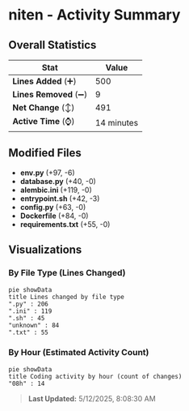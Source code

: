 # niten - Activity Summary 

## Overall Statistics

| Stat                   | Value                                                             |
| ---------------------- | ----------------------------------------------------------------- |
| **Lines Added** (➕)   | 500                                          |
| **Lines Removed** (➖) | 9                                        |
| **Net Change** (↕)    | 491                |
| **Active Time** (⌚)   | 14 minutes |


## Modified Files
- **env.py** (+97, -6)
- **database.py** (+40, -0)
- **alembic.ini** (+119, -0)
- **entrypoint.sh** (+42, -3)
- **config.py** (+63, -0)
- **Dockerfile** (+84, -0)
- **requirements.txt** (+55, -0)

## Visualizations

### By File Type (Lines Changed)

```mermaid
pie showData
title Lines changed by file type
".py" : 206
".ini" : 119
".sh" : 45
"unknown" : 84
".txt" : 55
```

### By Hour (Estimated Activity Count)

```mermaid
pie showData
title Coding activity by hour (count of changes)
"08h" : 14
```


> **Last Updated:** 5/12/2025, 8:08:30 AM